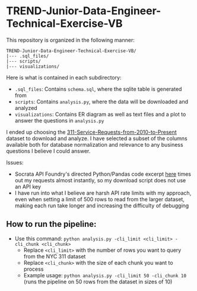 # TREND-Junior-Data-Engineer-Technical-Exercise-VB

This repository is organized in the following manner:

```
TREND-Junior-Data-Engineer-Technical-Exercise-VB/
|--- .sql_files/
|--- scripts/
|--- visualizations/
```

Here is what is contained in each subdirectory:
* `.sql_files`: Contains `schema.sql`, where the sqlite table is generated from
* `scripts`: Contains `analysis.py`, where the data will be downloaded and analyzed
* `visualizations`: Contains ER diagram as well as text files and a plot to answer the questions in `analysis.py`

I ended up choosing the [311-Service-Requests-from-2010-to-Present](https://data.cityofnewyork.us/Social-Services/311-Service-Requests-from-2010-to-Present/erm2-nwe9/about_data) dataset to download and analyze. I have selected a subset
of the columns available both for database normalization and relevance to any business questions I believe I could answer.

Issues:
* Socrata API Foundry's directed Python/Pandas code excerpt [here](https://dev.socrata.com/foundry/data.cityofnewyork.us/erm2-nwe9) times out my requests almost instantly, so my download script does not use an API key
* I have run into what I believe are harsh API rate limits with my approach, even when setting a limit of 500 rows to read from the larger dataset, making each run take longer and increasing the difficulty of debugging

## How to run the pipeline:
* Use this command: `python analysis.py -cli_limit <cli_limit> -cli_chunk <cli_chunk>`
    * Replace `<cli_limit>` with the number of rows you want to query from the NYC 311 dataset
    * Replace `<cli_chunk>` with the size of each chunk you want to process
    * Example usage: `python analysis.py -cli_limit 50 -cli_chunk 10` (runs the pipeline on 50 rows from the dataset in sizes of 10)